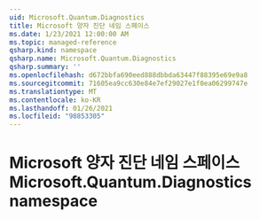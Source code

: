 ```yaml
---
uid: Microsoft.Quantum.Diagnostics
title: Microsoft 양자 진단 네임 스페이스
ms.date: 1/23/2021 12:00:00 AM
ms.topic: managed-reference
qsharp.kind: namespace
qsharp.name: Microsoft.Quantum.Diagnostics
qsharp.summary: ''
ms.openlocfilehash: d672bbfa690eed888dbbda63447f88395e69e9a8
ms.sourcegitcommit: 71605ea9cc630e84e7ef29027e1f0ea06299747e
ms.translationtype: MT
ms.contentlocale: ko-KR
ms.lasthandoff: 01/26/2021
ms.locfileid: "98853305"
---
```

# <a name="microsoftquantumdiagnostics-namespace"></a><span data-ttu-id="97c2a-102">Microsoft 양자 진단 네임 스페이스</span><span class="sxs-lookup"><span data-stu-id="97c2a-102">Microsoft.Quantum.Diagnostics namespace</span></span>



